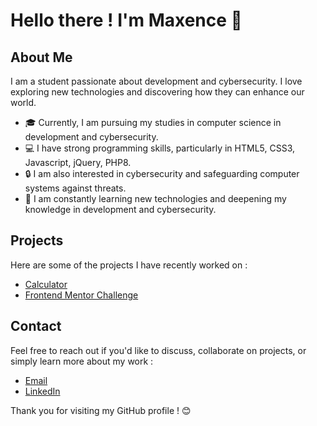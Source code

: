 # Hello there ! I'm Maxence 👋

## About Me
I am a student passionate about development and cybersecurity. I love exploring new technologies and discovering how they can enhance our world.

- 🎓 Currently, I am pursuing my studies in computer science in development and cybersecurity.
- 💻 I have strong programming skills, particularly in HTML5, CSS3, Javascript, jQuery, PHP8.
- 🔒 I am also interested in cybersecurity and safeguarding computer systems against threats.
- 🌱 I am constantly learning new technologies and deepening my knowledge in development and cybersecurity.

## Projects
Here are some of the projects I have recently worked on :

- [Calculator](https://github.com/M4XAW/Calculator)
- [Frontend Mentor Challenge](https://github.com/M4XAW/Interactive-Rating-component)

## Contact
Feel free to reach out if you'd like to discuss, collaborate on projects, or simply learn more about my work :

- [Email](mailto:m.picault@ecole-ipssi.net)
- [LinkedIn](https://www.linkedin.com/in/maxence-picault-5b9280266)

Thank you for visiting my GitHub profile ! 😊
